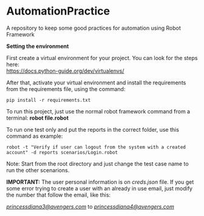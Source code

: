 # AutomationPractice
A repository to keep some good practices for automation using Robot Framework

<b>Setting the environment</b>

First create a virtual environment for your project. You can look for the steps here:<br>
https://docs.python-guide.org/dev/virtualenvs/

After that, activate your virtual environment and install the requirements from the requirements file, using the command:
```
pip install -r requirements.txt
```

To run this project, just use the normal robot framework command from a terminal:
<b>robot file.robot</b>

To run one test only and put the reports in the correct folder, use this command as example:

```
robot -t "Verify if user can logout from the system with a created account" -d reports scenarios/Login.robot
```

Note: Start from the root directory and just change the test case name to run the other scenarions.

<b>IMPORTANT:</b> The user personal information is on *creds.json* file. If you get some error trying to create a user with an already in use email, just modify the number that follow the email, like this:

*princessdiana3@avengers.com* to *princessdiana4@avengers.com*
